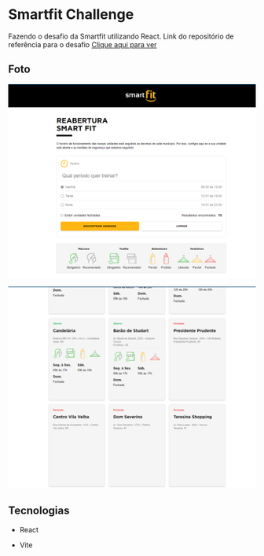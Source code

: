 # Smartfit Challenge 

Fazendo o desafio da Smartfit utilizando React. Link do repositório de referência para o desafio <a href="https://github.com/bioritmo/front-end-code-challenge-smartsite/tree/master">Clique aqui para ver</a>

## Foto

![alt text](image-1.png)

![alt text](image-2.png)


## Tecnologias 

- React

- Vite

